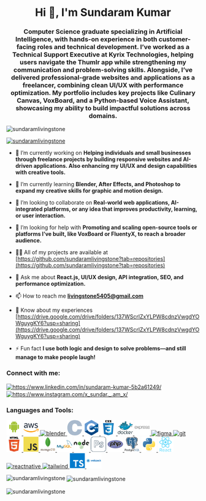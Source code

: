 <h1 align="center">Hi 👋, I'm Sundaram Kumar</h1>
<h3 align="center">Computer Science graduate specializing in Artificial Intelligence, with hands-on experience in both customer-facing roles and technical development. I’ve worked as a Technical Support Executive at Kyrix Technologies, helping users navigate the Thumlr app while strengthening my communication and problem-solving skills. Alongside, I’ve delivered professional-grade websites and applications as a freelancer, combining clean UI/UX with performance optimization. My portfolio includes key projects like Culinary Canvas, VoxBoard, and a Python-based Voice Assistant, showcasing my ability to build impactful solutions across domains.</h3>

<p align="left"> <img src="https://komarev.com/ghpvc/?username=sundaramlivingstone&label=Profile%20views&color=0e75b6&style=flat" alt="sundaramlivingstone" /> </p>

<p align="left"> <a href="https://github.com/ryo-ma/github-profile-trophy"><img src="https://github-profile-trophy.vercel.app/?username=sundaramlivingstone" alt="sundaramlivingstone" /></a> </p>

- 🔭 I’m currently working on **Helping individuals and small businesses through freelance projects by building responsive websites and AI-driven applications. Also enhancing my UI/UX and design capabilities with creative tools.**

- 🌱 I’m currently learning **Blender, After Effects, and Photoshop to expand my creative skills for graphic and motion design.**

- 👯 I’m looking to collaborate on **Real-world web applications, AI-integrated platforms, or any idea that improves productivity, learning, or user interaction.**

- 🤝 I’m looking for help with **Promoting and scaling open-source tools or platforms I’ve built, like VoxBoard or FluentyX, to reach a broader audience.**

- 👨‍💻 All of my projects are available at [https://github.com/sundaramlivingstone?tab=repositories](https://github.com/sundaramlivingstone?tab=repositories)

- 💬 Ask me about **React.js, UI/UX design, API integration, SEO, and performance optimization.**

- 📫 How to reach me **livingstone5405@gmail.com**

- 📄 Know about my experiences [https://drive.google.com/drive/folders/137WScrlZxYLPW8cdnzVwgdYOWguygKY6?usp=sharing](https://drive.google.com/drive/folders/137WScrlZxYLPW8cdnzVwgdYOWguygKY6?usp=sharing)

- ⚡ Fun fact **I use both logic and design to solve problems—and still manage to make people laugh!**

<h3 align="left">Connect with me:</h3>
<p align="left">
<a href="https://linkedin.com/in/https://www.linkedin.com/in/sundaram-kumar-5b2a61249/" target="blank"><img align="center" src="https://raw.githubusercontent.com/rahuldkjain/github-profile-readme-generator/master/src/images/icons/Social/linked-in-alt.svg" alt="https://www.linkedin.com/in/sundaram-kumar-5b2a61249/" height="30" width="40" /></a>
<a href="https://instagram.com/https://www.instagram.com/x_sundar._.am_x/" target="blank"><img align="center" src="https://raw.githubusercontent.com/rahuldkjain/github-profile-readme-generator/master/src/images/icons/Social/instagram.svg" alt="https://www.instagram.com/x_sundar._.am_x/" height="30" width="40" /></a>
</p>

<h3 align="left">Languages and Tools:</h3>
<p align="left"> <a href="https://developer.android.com" target="_blank" rel="noreferrer"> <img src="https://raw.githubusercontent.com/devicons/devicon/master/icons/android/android-original-wordmark.svg" alt="android" width="40" height="40"/> </a> <a href="https://aws.amazon.com" target="_blank" rel="noreferrer"> <img src="https://raw.githubusercontent.com/devicons/devicon/master/icons/amazonwebservices/amazonwebservices-original-wordmark.svg" alt="aws" width="40" height="40"/> </a> <a href="https://www.blender.org/" target="_blank" rel="noreferrer"> <img src="https://download.blender.org/branding/community/blender_community_badge_white.svg" alt="blender" width="40" height="40"/> </a> <a href="https://www.cprogramming.com/" target="_blank" rel="noreferrer"> <img src="https://raw.githubusercontent.com/devicons/devicon/master/icons/c/c-original.svg" alt="c" width="40" height="40"/> </a> <a href="https://www.w3schools.com/cpp/" target="_blank" rel="noreferrer"> <img src="https://raw.githubusercontent.com/devicons/devicon/master/icons/cplusplus/cplusplus-original.svg" alt="cplusplus" width="40" height="40"/> </a> <a href="https://www.w3schools.com/css/" target="_blank" rel="noreferrer"> <img src="https://raw.githubusercontent.com/devicons/devicon/master/icons/css3/css3-original-wordmark.svg" alt="css3" width="40" height="40"/> </a> <a href="https://www.docker.com/" target="_blank" rel="noreferrer"> <img src="https://raw.githubusercontent.com/devicons/devicon/master/icons/docker/docker-original-wordmark.svg" alt="docker" width="40" height="40"/> </a> <a href="https://expressjs.com" target="_blank" rel="noreferrer"> <img src="https://raw.githubusercontent.com/devicons/devicon/master/icons/express/express-original-wordmark.svg" alt="express" width="40" height="40"/> </a> <a href="https://www.figma.com/" target="_blank" rel="noreferrer"> <img src="https://www.vectorlogo.zone/logos/figma/figma-icon.svg" alt="figma" width="40" height="40"/> </a> <a href="https://git-scm.com/" target="_blank" rel="noreferrer"> <img src="https://www.vectorlogo.zone/logos/git-scm/git-scm-icon.svg" alt="git" width="40" height="40"/> </a> <a href="https://www.w3.org/html/" target="_blank" rel="noreferrer"> <img src="https://raw.githubusercontent.com/devicons/devicon/master/icons/html5/html5-original-wordmark.svg" alt="html5" width="40" height="40"/> </a> <a href="https://developer.mozilla.org/en-US/docs/Web/JavaScript" target="_blank" rel="noreferrer"> <img src="https://raw.githubusercontent.com/devicons/devicon/master/icons/javascript/javascript-original.svg" alt="javascript" width="40" height="40"/> </a> <a href="https://www.mongodb.com/" target="_blank" rel="noreferrer"> <img src="https://raw.githubusercontent.com/devicons/devicon/master/icons/mongodb/mongodb-original-wordmark.svg" alt="mongodb" width="40" height="40"/> </a> <a href="https://www.mysql.com/" target="_blank" rel="noreferrer"> <img src="https://raw.githubusercontent.com/devicons/devicon/master/icons/mysql/mysql-original-wordmark.svg" alt="mysql" width="40" height="40"/> </a> <a href="https://nodejs.org" target="_blank" rel="noreferrer"> <img src="https://raw.githubusercontent.com/devicons/devicon/master/icons/nodejs/nodejs-original-wordmark.svg" alt="nodejs" width="40" height="40"/> </a> <a href="https://www.photoshop.com/en" target="_blank" rel="noreferrer"> <img src="https://raw.githubusercontent.com/devicons/devicon/master/icons/photoshop/photoshop-line.svg" alt="photoshop" width="40" height="40"/> </a> <a href="https://www.php.net" target="_blank" rel="noreferrer"> <img src="https://raw.githubusercontent.com/devicons/devicon/master/icons/php/php-original.svg" alt="php" width="40" height="40"/> </a> <a href="https://www.postgresql.org" target="_blank" rel="noreferrer"> <img src="https://raw.githubusercontent.com/devicons/devicon/master/icons/postgresql/postgresql-original-wordmark.svg" alt="postgresql" width="40" height="40"/> </a> <a href="https://www.python.org" target="_blank" rel="noreferrer"> <img src="https://raw.githubusercontent.com/devicons/devicon/master/icons/python/python-original.svg" alt="python" width="40" height="40"/> </a> <a href="https://reactjs.org/" target="_blank" rel="noreferrer"> <img src="https://raw.githubusercontent.com/devicons/devicon/master/icons/react/react-original-wordmark.svg" alt="react" width="40" height="40"/> </a> <a href="https://reactnative.dev/" target="_blank" rel="noreferrer"> <img src="https://reactnative.dev/img/header_logo.svg" alt="reactnative" width="40" height="40"/> </a> <a href="https://tailwindcss.com/" target="_blank" rel="noreferrer"> <img src="https://www.vectorlogo.zone/logos/tailwindcss/tailwindcss-icon.svg" alt="tailwind" width="40" height="40"/> </a> <a href="https://www.typescriptlang.org/" target="_blank" rel="noreferrer"> <img src="https://raw.githubusercontent.com/devicons/devicon/master/icons/typescript/typescript-original.svg" alt="typescript" width="40" height="40"/> </a> <a href="https://webpack.js.org" target="_blank" rel="noreferrer"> <img src="https://raw.githubusercontent.com/devicons/devicon/d00d0969292a6569d45b06d3f350f463a0107b0d/icons/webpack/webpack-original-wordmark.svg" alt="webpack" width="40" height="40"/> </a> </p>

<p><img align="left" src="https://github-readme-stats.vercel.app/api/top-langs?username=sundaramlivingstone&show_icons=true&locale=en&layout=compact" alt="sundaramlivingstone" /></p>

<p>&nbsp;<img align="center" src="https://github-readme-stats.vercel.app/api?username=sundaramlivingstone&show_icons=true&locale=en" alt="sundaramlivingstone" /></p>

<p><img align="center" src="https://github-readme-streak-stats.herokuapp.com/?user=sundaramlivingstone&" alt="sundaramlivingstone" /></p>
